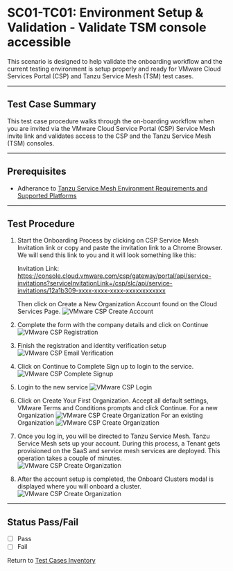 # SC01-TC01: Environment Setup & Validation - Validate TSM console accessible

This scenario is designed to help validate the onboarding workflow and the current testing environment is setup properly and ready for VMware Cloud Services Portal (CSP) and Tanzu Service Mesh (TSM) test cases.

---

## Test Case Summary

This test case procedure walks through the on-boarding workflow when you are invited via the VMware Cloud Service Portal (CSP) Service Mesh invite link and validates access to the CSP and the Tanzu Service Mesh (TSM) consoles.

---

## Prerequisites

* Adherance to [Tanzu Service Mesh Environment Requirements and Supported Platforms](https://docs.vmware.com/en/VMware-Tanzu-Service-Mesh/services/tanzu-service-mesh-environment-requirements-and-supported-platforms/GUID-D0B939BE-474E-4075-9A65-3D72B5B9F237.html#supported-platforms-1)

---

## Test Procedure

1. Start the Onboarding Process by clicking on CSP Service Mesh Invitation link or copy and paste the invitation link to a Chrome Browser. We will send this link to you and it will look something like this:

    Invitation Link: <https://console.cloud.vmware.com/csp/gateway/portal/api/service-invitations?serviceInvitationLink=/csp/slc/api/service-invitations/12a1b309-xxxx-xxxx-xxxx-xxxxxxxxxxxx>

    Then click on Create a New Organization Account found on the Cloud Services Page.
    ![VMware CSP Create Account](../images/vmware-csp-create-account.png)

2. Complete the form with the company details and click on Continue
    ![VMware CSP Registration](../images/vmware-csp-registration-form.png)

3. Finish the registration and identity verification setup
    ![VMware CSP Email Verification](../images/vmware-csp-email-verification.png)

4. Click on Continue to Complete Sign up to login to the service.
    ![VMware CSP Complete Signup](../images/vmware-csp-complete-signup.png)

5. Login to the new service
    ![VMware CSP Login](../images/vmware-csp-login.png)

6. Click on Create Your First Organization. Accept all default settings, VMware Terms and Conditions prompts and click Continue.
    For a new Organization
    ![VMware CSP Create Organization](../images/vmware-csp-organization-create.png)
    For an existing Organization
    ![VMware CSP Create Organization](../images/vmware-csp-organization-setup.png)

7. Once you log in, you will be directed to Tanzu Service Mesh. Tanzu Service Mesh sets up your account. During this process, a Tenant gets provisioned on the SaaS and service mesh services are deployed. This operation takes a couple of minutes.
    ![VMware CSP Create Organization](../images/vmware-tsm-account-setup.png)

8. After the account setup is completed, the Onboard Clusters modal is displayed where you will onboard a cluster.
    ![VMware CSP Create Organization](../images/vmware-tsm-console.png)

---

## Status Pass/Fail

* [  ] Pass
* [  ] Fail

Return to [Test Cases Inventory](../../README.md###Test-Cases-Inventory)
